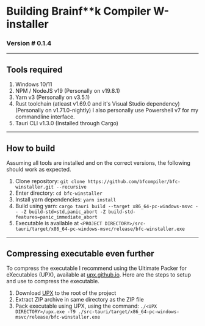 # Building Brainf\*\*k Compiler W-installer
### Version # 0.1.4

---

## Tools required
1. Windows 10/11 
2. NPM / NodeJS v19 (Personally on v19.8.1)
3. Yarn v3 (Personally on v3.5.1)
4. Rust toolchain (atleast v1.69.0 and it's Visual Studio dependency) (Personally on v1.71.0-nightly)
I also personally use Powershell v7 for my commandline interface.
5. Tauri CLI v1.3.0 (Installed through Cargo)

---

## How to build
Assuming all tools are installed and on the correct versions, the following should work as expected.
1. Clone repository: `git clone https://github.com/bfcompiler/bfc-winstaller.git --recursive`
2. Enter directory: `cd bfc-winstaller`
3. Install yarn dependencies: `yarn install`
4. Build using yarn: `cargo tauri build --target x86_64-pc-windows-msvc -- -Z build-std=std,panic_abort -Z build-std-features=panic_immediate_abort`
5. Executable is available at `<PROJECT DIRECTORY>/src-tauri/target/x86_64-pc-windows-msvc/release/bfc-winstaller.exe`

---

## Compressing executable even further
To compress the executable I recommend using the Ultimate Packer for eXecutables (UPX), available at [upx.github.io](https://upx.github.io/).
Here are the steps to setup and use to compress the executable.
1. Download [UPX](https://upx.github.io/) to the root of the project
2. Extract ZIP archive in same directory as the ZIP file
3. Pack executable using UPX, using the command: `./<UPX DIRECTORY>/upx.exe -f9 ./src-tauri/target/x86_64-pc-windows-msvc/release/bfc-winstaller.exe`